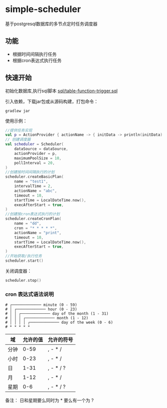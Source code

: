 # simple-scheduler

基于postgresql数据库的多节点定时任务调度器

## 功能

- 根据时间间隔执行任务
- 根据cron表达式执行任务

## 快速开始

初始化数据库,执行sql脚本 [sql/table-function-trigger.sql](https://github.com/afezeria/simple-scheduler/blob/main/sql/table-function-trigger.sql)

引入依赖，下载jar包或从源码构建，打包命令：

```
gradlew jar
```

使用示例：

```kotlin
//提供任务实现
val p = ActionProvider { actionName -> { initData -> println(initData) } }
// 创建调度器
val scheduler = Scheduler(
    dataSource = dataSource,
    actionProvider = p,
    maximumPoolSize = 10,
    pollInterval = 20,
)
//创建按时间间隔执行的计划
scheduler.createBasicPlan(
    name = "test1",
    intervalTime = 2,
    actionName = "abc",
    timeout = 10,
    startTime = LocalDateTime.now(),
    execAfterStart = true,
)
//创建按cron表达式执行的计划
scheduler.createCronPlan(
    name = "dd",
    cron = "* * * * *",
    actionName = "print",
    timeout = 10,
    startTime = LocalDateTime.now(),
    execAfterStart = true,
)
//开始获取/执行任务
scheduler.start()
```

关闭调度器：

```kotlin
scheduler.stop()
```

### cron 表达式语法说明

```shell
# ┌───────────── minute (0 - 59)
# │ ┌───────────── hour (0 - 23)
# │ │ ┌───────────── day of the month (1 - 31)
# │ │ │ ┌───────────── month (1 - 12)
# │ │ │ │ ┌───────────── day of the week (0 - 6) 
# * * * * *
```

| 域   | 允许的值 | 允许的符号 |
| ---- | -------- | ---------- |
| 分钟 | 0-59     | , - * /    |
| 小时 | 0-23     | , - * /    |
| 日   | 1-31     | , - * / ?  |
| 月   | 1-12     | , - * /    |
| 星期 | 0-6      | , - * / ?  |

备注： 日和星期要么同时为 * 要么有一个为 ?